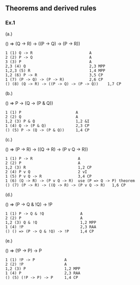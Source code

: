 ## Theorems and derived rules

### Ex.1

(a.)

() => (Q -> R) -> ((P -> Q) -> (P -> R))

```
1 (1) Q -> R                         A
2 (2) P -> Q                         A
3 (3) P                              A
2,3 (4) Q                            2,3 MPP
1,2,3 (5) R                          1,4 MPP
1,2 (6) P -> R                       3,5 CP
1 (7) (P -> Q) -> (P -> R)           2,6 CP
() (8) (Q -> R) -> ((P -> Q) -> (P -> Q))    1,7 CP
```

(b.)

() => P -> (Q -> (P & Q))

```
1 (1) P                        A
2 (2) Q                        A
1,2 (3) P & Q                  1,2 &I
1 (4) Q -> (P & Q)             2,3 CP
() (5) P -> (Q -> (P & Q))     1,4 CP
```

(c.)

() => (P -> R) -> ((Q -> R) -> (P v Q -> R))

```
1 (1) P -> R                    A
2 (2) P                         A
1,2 (3) R                       1,2 CP
2 (4) P v Q                     2 vI
1 (5) P v Q -> R                3,4 CP
1 (6) (Q -> R) -> (P v Q -> R)  use (P => Q -> P) theorem
() (7) (P -> R) -> ((Q -> R) -> (P v Q -> R)   1,6 CP
```

(d.)

() => (P -> Q & !Q) -> !P

```
1 (1) P -> Q & !Q                A
2 (2) P                          A
1,2 (3) Q & !Q                   1,2 MPP
1 (4) !P                         2,3 RAA
() () => (P -> Q & !Q) -> !P     1,4 CP
```

(e.)

() => (!P -> P) -> P

```
1 (1) !P -> P             A
2 (2) !P                  A
1,2 (3) P                 1,2 MPP
1 (4) P                   2,3 RAA
() (5) (!P -> P) -> P     1,4 CP
```

